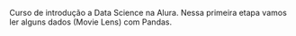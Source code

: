 Curso de introdução a Data Science na Alura. Nessa primeira etapa vamos ler alguns dados (Movie Lens) com Pandas.
